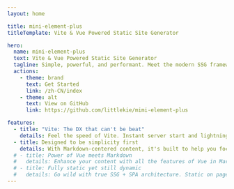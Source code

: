 ```yaml
---
layout: home

title: mini-element-plus
titleTemplate: Vite & Vue Powered Static Site Generator

hero:
  name: mini-element-plus
  text: Vite & Vue Powered Static Site Generator
  tagline: Simple, powerful, and performant. Meet the modern SSG framework you've always wanted.
  actions:
    - theme: brand
      text: Get Started
      link: /zh-CN/index
    - theme: alt
      text: View on GitHub
      link: https://github.com/littlekie/mimi-element-plus

features:
  - title: "Vite: The DX that can't be beat"
    details: Feel the speed of Vite. Instant server start and lightning fast HMR that stays fast regardless of the app size.
  - title: Designed to be simplicity first
    details: With Markdown-centered content, it's built to help you focus on writing and deployed with minimum configuration.
  # - title: Power of Vue meets Markdown
  #   details: Enhance your content with all the features of Vue in Markdown, while being able to customize your site with Vue.
  # - title: Fully static yet still dynamic
  #   details: Go wild with true SSG + SPA architecture. Static on page load, but engage users with 100% interactivity from there.
---
```

